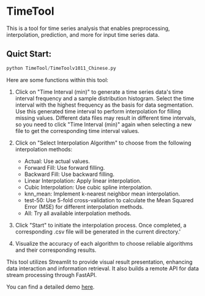 # TimeTool
This is a tool for time series analysis that enables preprocessing, interpolation, prediction, and more for input time series data. 

## Quict Start:

```python
python TimeTool/TimeToolv1011_Chinese.py
```

Here are some functions within this tool:

1. Click on "Time Interval (min)" to generate a time series data's time interval frequency and a sample distribution histogram. Select the time interval with the highest frequency as the basis for data segmentation. Use this generated time interval to perform interpolation for filling missing values. Different data files may result in different time intervals, so you need to click "Time Interval (min)" again when selecting a new file to get the corresponding time interval values.

2. Click on "Select Interpolation Algorithm" to choose from the following interpolation methods:
   - Actual: Use actual values.
   - Forward Fill: Use forward filling.
   - Backward Fill: Use backward filling.
   - Linear Interpolation: Apply linear interpolation.
   - Cubic Interpolation: Use cubic spline interpolation.
   - knn_mean: Implement k-nearest neighbor mean interpolation.
   - test-50: Use 5-fold cross-validation to calculate the Mean Squared Error (MSE) for different interpolation methods.
   - All: Try all available interpolation methods.

3. Click "Start" to initiate the interpolation process. Once completed, a corresponding .csv file will be generated in the current directory.'

4. Visualize the accuracy of each algorithm to choose reliable algorithms and their corresponding results.

This tool utilizes Streamlit to provide visual result presentation, enhancing data interaction and information retrieval. It also builds a remote API for data stream processing through FastAPI.

You can find a detailed demo [here](https://github.com/ruruAC/TimeTool/master/Demo.pdf).
